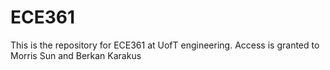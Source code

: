 # ECE361
This is the repository for ECE361 at UofT engineering. Access is granted to Morris Sun and Berkan Karakus
